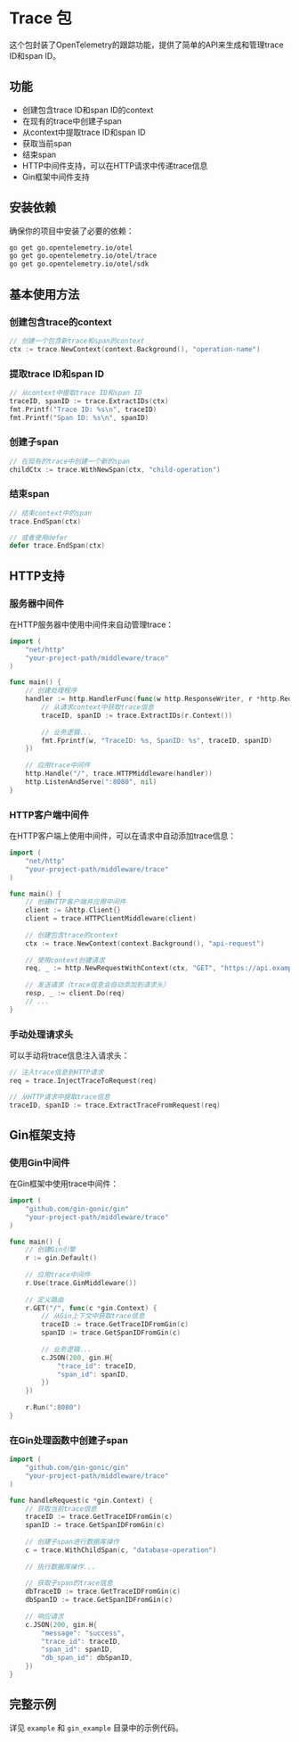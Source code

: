 # Trace 包

这个包封装了OpenTelemetry的跟踪功能，提供了简单的API来生成和管理trace ID和span ID。

## 功能

- 创建包含trace ID和span ID的context
- 在现有的trace中创建子span
- 从context中提取trace ID和span ID
- 获取当前span
- 结束span
- HTTP中间件支持，可以在HTTP请求中传递trace信息
- Gin框架中间件支持

## 安装依赖

确保你的项目中安装了必要的依赖：

```bash
go get go.opentelemetry.io/otel
go get go.opentelemetry.io/otel/trace
go get go.opentelemetry.io/otel/sdk
```

## 基本使用方法

### 创建包含trace的context

```go
// 创建一个包含新trace和span的context
ctx := trace.NewContext(context.Background(), "operation-name")
```

### 提取trace ID和span ID

```go
// 从context中提取trace ID和span ID
traceID, spanID := trace.ExtractIDs(ctx)
fmt.Printf("Trace ID: %s\n", traceID)
fmt.Printf("Span ID: %s\n", spanID)
```

### 创建子span

```go
// 在现有的trace中创建一个新的span
childCtx := trace.WithNewSpan(ctx, "child-operation")
```

### 结束span

```go
// 结束context中的span
trace.EndSpan(ctx)

// 或者使用defer
defer trace.EndSpan(ctx)
```

## HTTP支持

### 服务器中间件

在HTTP服务器中使用中间件来自动管理trace：

```go
import (
    "net/http"
    "your-project-path/middleware/trace"
)

func main() {
    // 创建处理程序
    handler := http.HandlerFunc(func(w http.ResponseWriter, r *http.Request) {
        // 从请求context中获取trace信息
        traceID, spanID := trace.ExtractIDs(r.Context())
        
        // 业务逻辑...
        fmt.Fprintf(w, "TraceID: %s, SpanID: %s", traceID, spanID)
    })
    
    // 应用trace中间件
    http.Handle("/", trace.HTTPMiddleware(handler))
    http.ListenAndServe(":8080", nil)
}
```

### HTTP客户端中间件

在HTTP客户端上使用中间件，可以在请求中自动添加trace信息：

```go
import (
    "net/http"
    "your-project-path/middleware/trace"
)

func main() {
    // 创建HTTP客户端并应用中间件
    client := &http.Client{}
    client = trace.HTTPClientMiddleware(client)
    
    // 创建包含trace的context
    ctx := trace.NewContext(context.Background(), "api-request")
    
    // 使用context创建请求
    req, _ := http.NewRequestWithContext(ctx, "GET", "https://api.example.com", nil)
    
    // 发送请求（trace信息会自动添加到请求头）
    resp, _ := client.Do(req)
    // ...
}
```

### 手动处理请求头

可以手动将trace信息注入请求头：

```go
// 注入trace信息到HTTP请求
req = trace.InjectTraceToRequest(req)

// 从HTTP请求中提取trace信息
traceID, spanID := trace.ExtractTraceFromRequest(req)
```

## Gin框架支持

### 使用Gin中间件

在Gin框架中使用trace中间件：

```go
import (
    "github.com/gin-gonic/gin"
    "your-project-path/middleware/trace"
)

func main() {
    // 创建Gin引擎
    r := gin.Default()
    
    // 应用trace中间件
    r.Use(trace.GinMiddleware())
    
    // 定义路由
    r.GET("/", func(c *gin.Context) {
        // 从Gin上下文中获取trace信息
        traceID := trace.GetTraceIDFromGin(c)
        spanID := trace.GetSpanIDFromGin(c)
        
        // 业务逻辑...
        c.JSON(200, gin.H{
            "trace_id": traceID,
            "span_id": spanID,
        })
    })
    
    r.Run(":8080")
}
```

### 在Gin处理函数中创建子span

```go
import (
    "github.com/gin-gonic/gin"
    "your-project-path/middleware/trace"
)

func handleRequest(c *gin.Context) {
    // 获取当前trace信息
    traceID := trace.GetTraceIDFromGin(c)
    spanID := trace.GetSpanIDFromGin(c)
    
    // 创建子span进行数据库操作
    c = trace.WithChildSpan(c, "database-operation")
    
    // 执行数据库操作...
    
    // 获取子span的trace信息
    dbTraceID := trace.GetTraceIDFromGin(c)
    dbSpanID := trace.GetSpanIDFromGin(c)
    
    // 响应请求
    c.JSON(200, gin.H{
        "message": "success",
        "trace_id": traceID,
        "span_id": spanID,
        "db_span_id": dbSpanID,
    })
}
```

## 完整示例

详见 `example` 和 `gin_example` 目录中的示例代码。 